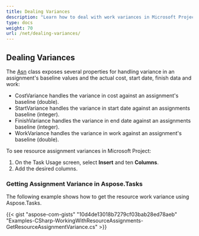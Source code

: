 ```yaml
---
title: Dealing Variances
description: "Learn how to deal with work variances in Microsoft Project (MPP/XML) files using Aspose.Tasks for .NET."
type: docs
weight: 70
url: /net/dealing-variances/
---
```


## **Dealing Variances**
The [Asn](https://apireference.aspose.com/tasks/net/aspose.tasks/asn) class exposes several properties for handling variance in an assignment's baseline values and the actual cost, start date, finish data and work:

- CostVariance handles the variance in cost against an assignment's baseline (double).
- StartVariance handles the variance in start date against an assignments baseline (integer).
- FinishVariance handles the variance in end date against an assignments baseline (integer).
- WorkVariance handles the variance in work against an assignment's baseline (double).

To see resource assignment variances in Microsoft Project:

1. On the Task Usage screen, select **Insert** and ten **Columns**.
2. Add the desired columns.

### **Getting Assignment Variance in Aspose.Tasks**
The following example shows how to get the resource work variance using Aspose.Tasks.

{{< gist "aspose-com-gists" "10d4de13018b7279cf03bab28ed78aeb" "Examples-CSharp-WorkingWithResourceAssignments-GetResourceAssignmentVariance.cs" >}}
